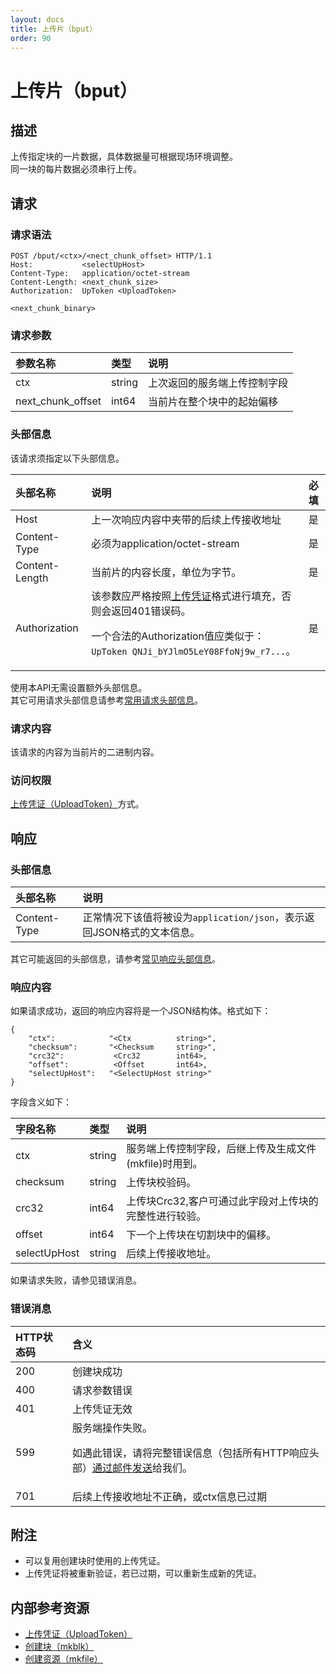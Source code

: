```yaml
---
layout: docs
title: 上传片（bput）
order: 90
---
```


<a id="bput"></a>
# 上传片（bput）

<a id="bput-description"></a>
## 描述

上传指定块的一片数据，具体数据量可根据现场环境调整。  
同一块的每片数据必须串行上传。  

<a id="bput-request"></a>
## 请求

<a id="bput-request-syntax"></a>
### 请求语法

```
POST /bput/<ctx>/<nect_chunk_offset> HTTP/1.1
Host:           <selectUpHost>
Content-Type:   application/octet-stream
Content-Length: <next_chunk_size>
Authorization:  UpToken <UploadToken>

<next_chunk_binary>
```

<a id="bput-request-params"></a>
### 请求参数

参数名称        | 类型   | 说明
:-------------- | :----- | :------------------------------
ctx             | string | 上次返回的服务端上传控制字段
next_chunk_offset | int64  | 当前片在整个块中的起始偏移

<a id="bput-request-headers"></a>
### 头部信息

该请求须指定以下头部信息。

头部名称       | 说明                                   | 必填
:------------- | :------------------------------------- | :-------
Host           | 上一次响应内容中夹带的后续上传接收地址 | 是
Content-Type   | 必须为application/octet-stream         | 是
Content-Length | 当前片的内容长度，单位为字节。         | 是
Authorization  | 该参数应严格按照[上传凭证][uploadTokenHref]格式进行填充，否则会返回401错误码。<p>一个合法的Authorization值应类似于：`UpToken QNJi_bYJlmO5LeY08FfoNj9w_r7...`。 | 是

使用本API无需设置额外头部信息。  
其它可用请求头部信息请参考[常用请求头部信息]()。

<a id="bput-request-body"></a>
### 请求内容

该请求的内容为当前片的二进制内容。

<a id="bput-request-auth"></a>
### 访问权限

[上传凭证（UploadToken）][uploadTokenHref]方式。

<a id="bput-response"></a>
## 响应

<a id="bput-response-headers"></a>
### 头部信息

头部名称      | 说明                              
:------------ | :--------------------------------------------------------------------
Content-Type  | 正常情况下该值将被设为`application/json`，表示返回JSON格式的文本信息。

其它可能返回的头部信息，请参考[常见响应头部信息][commonHttpResponseHeaderHref]。

<a id="bput-response-body"></a>
### 响应内容

如果请求成功，返回的响应内容将是一个JSON结构体。格式如下：

```
{
	"ctx":            "<Ctx          string>", 
    "checksum":       "<Checksum     string>",
    "crc32":           <Crc32        int64>,
    "offset":          <Offset       int64>,
    "selectUpHost":   "<SelectUpHost string>"
}
```

字段含义如下：

字段名称       | 类型   | 说明
:------------- | :----- | :------------------------------
ctx            | string | 服务端上传控制字段，后继上传及生成文件(mkfile)时用到。
checksum       | string | 上传块校验码。
crc32          | int64  | 上传块Crc32,客户可通过此字段对上传块的完整性进行较验。
offset         | int64  | 下一个上传块在切割块中的偏移。
selectUpHost   | string | 后续上传接收地址。

如果请求失败，请参见错误消息。

<a id="bput-error-messages"></a>
### 错误消息

HTTP状态码 | 含义
:--------- | :--------------------------
200        | 创建块成功
400	       | 请求参数错误
401        | 上传凭证无效
599	       | 服务端操作失败。<p>如遇此错误，请将完整错误信息（包括所有HTTP响应头部）[通过邮件发送][sendBugReportHref]给我们。
701        | 后续上传接收地址不正确，或ctx信息已过期

<a id="bput-remarks"></a>
## 附注

- 可以复用创建块时使用的上传凭证。  
- 上传凭证将被重新验证，若已过期，可以重新生成新的凭证。  

<a id="bput-internal-resources"></a>
## 内部参考资源

- [上传凭证（UploadToken）][uploadTokenHref]
- [创建块（mkblk）](mkblk.html)
- [创建资源（mkfile）](mkfile.html)

[sendBugReportHref]:            mailto:support@qiniu.com?subject=599错误日志     "发送错误报告"
[uploadTokenHref]:              ../security/upload-token.html                    "上传凭证"
[commonHttpResponseHeaderHref]: ../extended-headers.html                         "常见响应头部信息"
